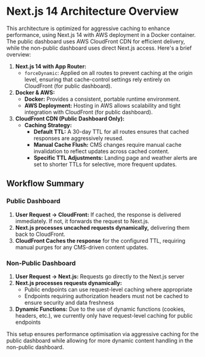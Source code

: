 # Next.js 14 Architecture Overview

This architecture is optimized for aggressive caching to enhance performance, using Next.js 14 with AWS deployment in a Docker container. The public dashboard uses AWS CloudFront CDN for efficient delivery, while the non-public dashboard uses direct Next.js access. Here's a brief overview:

1. **Next.js 14 with App Router:**
   - `forceDynamic`: Applied on all routes to prevent caching at the origin level, ensuring that cache-control settings rely entirely on CloudFront (for public dashboard).
2. **Docker & AWS:**
   - **Docker:** Provides a consistent, portable runtime environment.
   - **AWS Deployment:** Hosting in AWS allows scalability and tight integration with CloudFront (for public dashboard).
3. **CloudFront CDN (Public Dashboard Only):**
   - **Caching Strategy:**
     - **Default TTL:** A 30-day TTL for all routes ensures that cached responses are aggressively reused.
     - **Manual Cache Flush:** CMS changes require manual cache invalidation to reflect updates across cached content.
     - **Specific TTL Adjustments:** Landing page and weather alerts are set to shorter TTLs for selective, more frequent updates.

## Workflow Summary

### Public Dashboard

1. **User Request → CloudFront:** If cached, the response is delivered immediately. If not, it forwards the request to Next.js.
2. **Next.js processes uncached requests dynamically,** delivering them back to CloudFront.
3. **CloudFront Caches the response** for the configured TTL, requiring manual purges for any CMS-driven content updates.

### Non-Public Dashboard

1. **User Request → Next.js:** Requests go directly to the Next.js server
2. **Next.js processes requests dynamically:**
   - Public endpoints can use request-level caching where appropriate
   - Endpoints requiring authorization headers must not be cached to ensure security and data freshness
3. **Dynamic Functions:** Due to the use of dynamic functions (cookies, headers, etc.), we currently only have request-level caching for public endpoints

This setup ensures performance optimisation via aggressive caching for the public dashboard while allowing for more dynamic content handling in the non-public dashboard.
